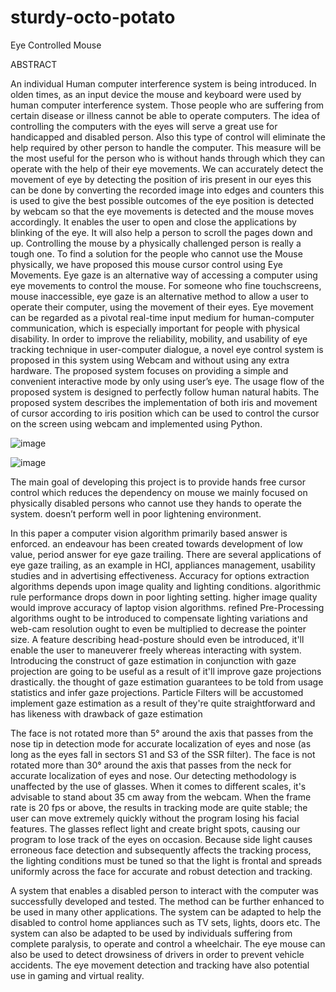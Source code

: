 # sturdy-octo-potato

Eye Controlled Mouse

ABSTRACT

An individual Human computer interference system is being introduced. In olden times, as an input device the mouse and keyboard were used by human computer interference system. Those people who are suffering from certain disease or illness cannot be able to operate computers. The idea of controlling the computers with the eyes will serve a great use for handicapped and disabled person. Also this type of control will eliminate the help required by other person to handle the computer. This measure will be the most useful for the person who is without hands through which they can operate with the help of their eye movements.  We can accurately detect the movement of eye by detecting the position of iris present in our eyes this can be done by converting the recorded image into edges and counters  this is used to give the best possible outcomes of the eye position is detected by webcam so that the eye movements is detected and the mouse moves accordingly. It enables the user to open and close the applications by blinking of the eye. It will also help a person to scroll the pages down and up.
   Controlling the mouse by a physically challenged person is really a tough one. To find a solution for the people who cannot use the Mouse physically, we have proposed this mouse cursor control using Eye Movements. Eye gaze is an alternative way of accessing a computer using eye movements to control the mouse. For someone who fine touchscreens, mouse inaccessible, eye gaze is an alternative method to allow a user to operate their computer, using the movement of their eyes.
            Eye movement can be regarded as a pivotal real-time input medium for human-computer communication, which is especially important for people with physical disability. In order to improve the reliability, mobility, and usability of eye tracking technique in user-computer dialogue, a novel eye control system is proposed in this system using Webcam and without using any extra hardware. The proposed system focuses on providing a simple and convenient interactive mode by only using user’s eye. The usage flow of the proposed system is designed to perfectly follow human natural habits. The proposed system describes the implementation of both iris and movement of cursor according to iris position which can be used to control the cursor on the screen using webcam and implemented using Python.
            
![image](https://user-images.githubusercontent.com/76660222/209459012-19879fb9-8618-4d5b-8795-d7d3e59436b7.png)
            
            
![image](https://user-images.githubusercontent.com/76660222/209459017-c308b1fb-abfe-4292-83d7-b13ec839f455.png)



The main goal of developing this
project is to provide hands free cursor control which reduces the dependency on
mouse we mainly focused on physically disabled persons who cannot use they
hands to operate the system. doesn’t perform well in poor lightening
environment.

In this paper a computer vision
algorithm primarily based answer is enforced. an endeavour has been created
towards development of low value, period answer for eye gaze trailing. There
are several applications of eye gaze trailing, as an example in HCI, appliances
management, usability studies and in advertising effectiveness. Accuracy for
options extraction algorithms depends upon image quality and lighting
conditions. algorithmic rule performance drops down in poor lighting setting.
higher image quality would improve accuracy of laptop vision algorithms.
refined Pre-Processing algorithms ought to be introduced to compensate lighting
variations and web-cam resolution ought to even be multiplied to decrease the
pointer size. A feature describing head-posture should even be introduced,
it'll enable the user to maneuverer freely whereas interacting with system.
Introducing the construct of gaze estimation in conjunction with gaze
projection are going to be useful as a result of it'll improve gaze projections
drastically. the thought of gaze estimation guarantees to be told from usage
statistics and infer gaze projections. Particle Filters will be accustomed
implement gaze estimation as a result of they're quite straightforward and has
likeness with drawback of gaze estimation

The face is not rotated more than
5° around the axis that passes from the nose tip in detection mode for accurate
localization of eyes and nose (as long as the eyes fall in sectors S1 and S3 of
the SSR filter). The face is not rotated more than 30° around the axis that
passes from the neck for accurate localization of eyes and nose. Our detecting
methodology is unaffected by the use of glasses. When it comes to different
scales, it's advisable to stand about 35 cm away from the webcam. When the
frame rate is 20 fps or above, the results in tracking mode are quite stable;
the user can move extremely quickly without the program losing his facial
features. The glasses reflect light and create bright spots, causing our
program to lose track of the eyes on occasion. Because side light causes
erroneous face detection and subsequently affects the tracking process, the
lighting conditions must be tuned so that the light is frontal and spreads
uniformly across the face for accurate and robust detection and tracking.

A system that enables a disabled
person to interact with the computer was successfully developed and tested. The
method can be further enhanced to be used in many other applications. The
system can be adapted to help the disabled to control home appliances such as
TV sets, lights, doors etc. The system can also be adapted to be used by
individuals suffering from complete paralysis, to operate and control a
wheelchair. The eye mouse can also be used to detect drowsiness of drivers in
order to prevent vehicle accidents. The eye movement detection and tracking
have also potential use in gaming and virtual reality.
